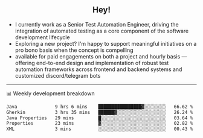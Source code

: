 <h2 align="center">Hey!</h2>

- I currently work as a Senior Test Automation Engineer, driving the integration of automated testing as a core component of the software development lifecycle
- Exploring a new project? I'm happy to support meaningful initiatives on a pro bono basis when the concept is compelling
-  available for paid engagements on both a project and hourly basis — offering end-to-end design and implementation of robust test automation frameworks across frontend and backend systems and customized discord/telegram bots
  
  -------
  
📊 Weekly development breakdown

<!--START_SECTION:waka-->

```txt
Java              9 hrs 6 mins    ████████████████▓░░░░░░░░   66.62 %
Gherkin           3 hrs 35 mins   ██████▓░░░░░░░░░░░░░░░░░░   26.24 %
Java Properties   29 mins         █░░░░░░░░░░░░░░░░░░░░░░░░   03.64 %
Properties        23 mins         ▓░░░░░░░░░░░░░░░░░░░░░░░░   02.82 %
XML               3 mins          ░░░░░░░░░░░░░░░░░░░░░░░░░   00.43 %
```

<!--END_SECTION:waka-->
